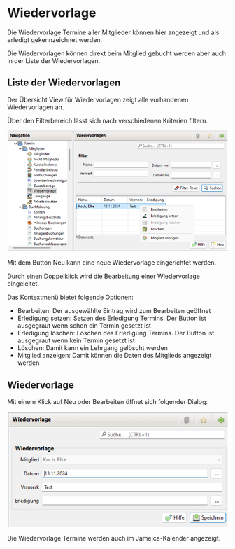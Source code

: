 # Wiedervorlage

Die Wiedervorlage Termine aller Mitglieder können hier angezeigt und als erledigt gekennzeichnet werden.

Die Wiedervorlagen können direkt beim Mitglied gebucht werden aber auch in der Liste der Wiedervorlagen.


## Liste der Wiedervorlagen

Der Übersicht View für Wiedervorlagen zeigt alle vorhandenen Wiedervorlagen an.

Über den Filterbereich lässt sich nach verschiedenen Kriterien filtern.

![](img/WiedervorlageListeView.png)

Mit dem Button Neu kann eine neue Wiedervorlage eingerichtet werden.

Durch einen Doppelklick wird die Bearbeitung einer Wiedervorlage eingeleitet.

Das Kontextmenü bietet folgende Optionen:
* Bearbeiten: Der ausgewählte Eintrag wird zum Bearbeiten geöffnet
* Erledigung setzen: Setzen des Erledigung Termins. Der Button ist ausgegraut wenn schon ein Termin gesetzt ist
* Erledigung löschen: Löschen des Erledigung Termins. Der Button ist ausgegraut wenn kein Termin gesetzt ist
* Löschen: Damit kann ein Lehrgang gelöscht werden
* Mitglied anzeigen: Damit können die Daten des Mitglieds angezeigt werden

## Wiedervorlage

Mit einem Klick auf Neu oder Bearbeiten öffnet sich folgender Dialog:

![](img/WiedervorlageView.png)

Die Wiedervorlage Termine werden auch im Jameica-Kalender angezeigt.

